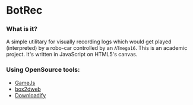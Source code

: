 BotRec
======

### What is it?
A simple utilitary for visually recording logs which would get played (interpreted) by a robo-car controlled by an `ATmega16`.
This is an academic project. It's written in JavaScript on HTML5's canvas.

### Using OpenSource tools:
* [GameJs](http://gamejs.org/)
* [box2dweb](http://code.google.com/p/box2dweb/)
* [Downloadify](https://github.com/dcneiner/Downloadify)